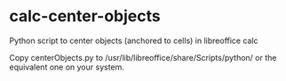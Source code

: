 # calc-center-objects
Python script to center objects (anchored to cells) in libreoffice calc

Copy centerObjects.py to /usr/lib/libreoffice/share/Scripts/python/
or the equivalent one on your system.